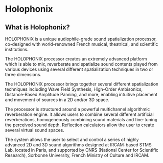 # Holophonix

## What is Holophonix?

HOLOPHONIX is a unique audiophile-grade sound spatialization processor, co-designed with world-renowned French musical, theatrical, and scientific institutions.

The HOLOPHONIX processor creates an extremely advanced platform which is able to mix, reverberate and spatialize sound contents played from various devices using several different spatialization techniques in two or three dimensions.

The HOLOPHONIX processor brings together several different spatialization techniques including Wave Field Synthesis, High-Order Ambisonics, Distance-Based Amplitude Panning, and more, enabling intuitive placement and movement of sources in a 2D and/or 3D space.

The processor is structured around a powerful multichannel algorithmic reverberation engine. It allows users to combine several different artificial reverberations, homogeneously combining sound materials and fine-tuning the perceived sound depth. Reflection calculators allow the user to create several virtual sound spaces.

The system allows the user to select and control a series of highly advanced 2D and 3D sound algorithms designed at IRCAM-based STMS Lab, located in Paris, and supported by CNRS (National Center for Scientific Research), Sorbonne University, French Ministry of Culture and IRCAM.